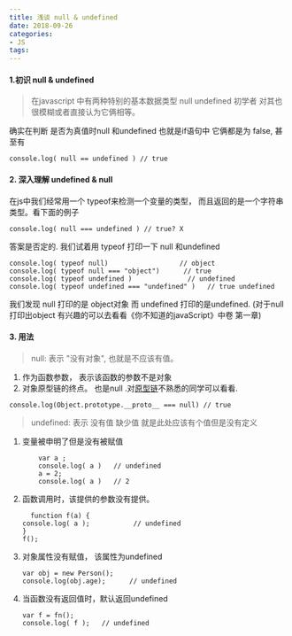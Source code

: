```yaml
---
title: 浅谈 null & undefined
date: 2018-09-26
categories:  
- JS
tags:
---
```


#### 1.初识 null & undefined

> 在javascript 中有两种特别的基本数据类型 null undefined 初学者 对其也很模糊或者直接认为它俩相等。

确实在判断 是否为真值时null 和undefined 也就是if语句中 它俩都是为 false, 甚至有

```
console.log( null == undefined ) // true
```

#### 2. 深入理解 undefined & null

在js中我们经常用一个 typeof来检测一个变量的类型， 而且返回的是一个字符串类型。看下面的例子

```
console.log( null === undefined ) // true? X
```

答案是否定的. 我们试着用 typeof 打印一下 null 和undefined

```
console.log( typeof null)                  // object
console.log( typeof null === "object")      // true
console.log( typeof undefined )              // undefined
console.log( typeof undefined === "undefined" )   // true undefined
```

我们发现 null 打印的是 object对象 而 undefined 打印的是undefined. (对于null 打印出object 有兴趣的可以去看看《你不知道的javaScript》中卷 第一章)

#### 3. 用法

> null: 表示 "没有对象", 也就是不应该有值。

1. 作为函数参数， 表示该函数的参数不是对象
2. 对象原型链的终点。 也是null .对[原型链](https://github.com/mqyqingfeng/Blog/issues/2)不熟悉的同学可以看看.

```
console.log(Object.prototype.__proto__ === null) // true
```

> undefined: 表示 没有值 缺少值 就是此处应该有个值但是没有定义

1. 变量被申明了但是没有被赋值

   ```
       var a ;
       console.log( a )   // undefined
       a = 2;
       console.log( a )   // 2
   ```

2. 函数调用时，该提供的参数没有提供。

   ```
     function f(a) {
   console.log( a );           // undefined
   }
   f();
   ```

3. 对象属性没有赋值， 该属性为undefined

   ```
   var obj = new Person();
   console.log(obj.age);      // undefined 
   ```

4. 当函数没有返回值时，默认返回undefined

   

   ```
   var f = fn();
   console.log( f );   // undefined
   ```